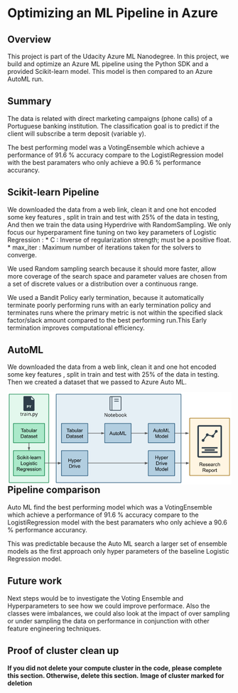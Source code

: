 # Optimizing an ML Pipeline in Azure

## Overview
This project is part of the Udacity Azure ML Nanodegree.
In this project, we build and optimize an Azure ML pipeline using the Python SDK and a provided Scikit-learn model.
This model is then compared to an Azure AutoML run.

## Summary
The data is related with direct marketing campaigns (phone calls) of a Portuguese banking institution. The classification goal is to predict if the client will subscribe a term deposit (variable y).

The best performing model was a VotingEnsemble which achieve a performance of 91.6 % accuracy  compare to the  LogistiRegression model with the best paramaters who
only achieve a 90.6 % performance accurancy.

## Scikit-learn Pipeline

We downloaded the data from a web link, clean it and one hot encoded some key features , split in train and test with 25% of the data in testing,
And then we train the data using Hyperdrive with RandomSampling. We only focus our hyperparament fine tuning on two key parameters of Logistic Regression :
    * C  : Inverse of regularization strength; must be a positive float.
    *  max_iter : Maximum number of iterations taken for the solvers to converge.

We used Random sampling search because it should more faster, allow more coverage of the search space and parameter values are chosen from a set of discrete values or a distribution over a continuous range.

We used a Bandit Policy early termination, because  it automatically terminate poorly performing runs with an early termination policy and terminates runs where the primary metric is not within the specified slack factor/slack amount compared to the best performing run.This Early termination improves computational efficiency.

## AutoML
We downloaded the data from a web link, clean it and one hot encoded some key features , split in train and test with 25% of the data in testing.
Then we created a dataset that we passed to Azure Auto ML.


<img src="creating-and-optimizing-an-ml-pipeline.png"
     alt="creating-and-optimizing-an-ml-pipeline"
     style="float: left; margin-right: 10px;" />

## Pipeline comparison
Auto ML find the  best performing model  which was a VotingEnsemble which achieve a performance of 91.6 % accuracy  compare to the  LogistiRegression model with the best paramaters who only achieve a 90.6 % performance accurancy.

This was predictable because the Auto ML search a larger set of ensemble models as the first approach only hyper parameters of the baseline Logistic Regression model.

## Future work

Next steps would be to investigate the Voting Ensemble and Hyperparameters to see how we could improve performace. Also the classes were imbalances, we could also 
look at the impact of over sampling or under sampling the data on performance in conjunction with other feature engineering techniques.

## Proof of cluster clean up
**If you did not delete your compute cluster in the code, please complete this section. Otherwise, delete this section.**
**Image of cluster marked for deletion**
